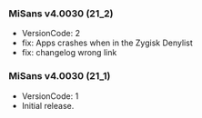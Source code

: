 ### MiSans v4.0030 (21_2)
* VersionCode: 2
* fix: Apps crashes when in the Zygisk Denylist
* fix: changelog wrong link

### MiSans v4.0030 (21_1)
* VersionCode: 1
* Initial release.
